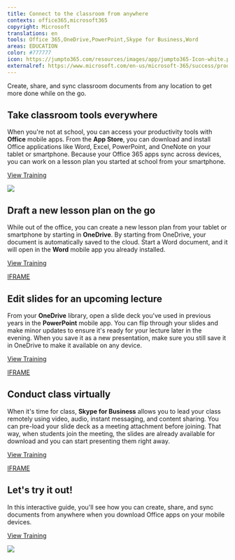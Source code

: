 ```yaml
---
title: Connect to the classroom from anywhere
contexts: office365,microsoft365
copyright: Microsoft
translations: en
tools: Office 365,OneDrive,PowerPoint,Skype for Business,Word
areas: EDUCATION
color: #777777
icon: https://jumpto365.com/resources/images/app/jumpto365-Icon-white.png
externalref: https://www.microsoft.com/en-us/microsoft-365/success/productivitylibrary/connect-to-the-classroom-from-anywhere
---
```

Create, share, and sync classroom documents from any location to get more done while on the go.


## Take classroom tools everywhere

When you're not at school, you can access your productivity tools with **Office** mobile apps. From the **App Store**, you can download and install Office applications like Word, Excel, PowerPoint, and OneNote on your tablet or smartphone. Because your Office 365 apps sync across devices, you can work on a lesson plan you started at school from your smartphone.

[View Training](https://support.office.com/en-US/article/Set-up-Office-apps-and-email-on-a-mobile-device-7dabb6cb-0046-40b6-81fe-767e0b1f014f)

![](http://img-prod-cms-rt-microsoft-com.akamaized.net/cms/api/am/imageFileData/RE1NZuW?ver=e326)

## Draft a new lesson plan on the go

While out of the office, you can create a new lesson plan from your tablet or smartphone by starting in **OneDrive**. By starting from OneDrive, your document is automatically saved to the cloud. Start a Word document, and it will open in the **Word** mobile app you already installed.

[View Training](https://support.office.com/en-us/article/Me-and-my-docs-f4038601-67d7-465c-82be-11e15eac1bf8?ui=en-US&rs=en-US&ad=US)

[IFRAME](https://www.microsoft.com/en-us/videoplayer/embed/RE1UKbr)

## Edit slides for an upcoming lecture

From your **OneDrive** library, open a slide deck you've used in previous years in the **PowerPoint** mobile app. You can flip through your slides and make minor updates to ensure it's ready for your lecture later in the evening. When you save it as a new presentation, make sure you still save it in OneDrive to make it available on any device.

[View Training](https://support.office.com/en-US/article/PowerPoint-for-iPad-touch-guide-bbc7cfc1-6fb0-4579-a19a-de7b4ff10478)

[IFRAME](https://www.microsoft.com/en-us/videoplayer/embed/RE1TrLP)

## Conduct class virtually

When it's time for class, **Skype for Business** allows you to lead your class remotely using video, audio, instant messaging, and content sharing. You can pre-load your slide deck as a meeting attachment before joining. That way, when students join the meeting, the slides are already available for download and you can start presenting them right away.

[View Training](https://support.office.com/en-US/article/Preload-attachments-for-a-Skype-for-Business-meeting-fd3d9f9d-b448-4754-b813-02e49393f251)

[IFRAME](https://www.microsoft.com/en-us/videoplayer/embed/RE1UKai)

## Let's try it out!

In this interactive guide, you'll see how you can create, share, and sync documents from anywhere when you download Office apps on your mobile devices.

[View Training](http://office365-education.cloudguides.com:80/embed/16j)

![](http://img-prod-cms-rt-microsoft-com.akamaized.net/cms/api/am/imageFileData/RE1NNXz?ver=69dd)

